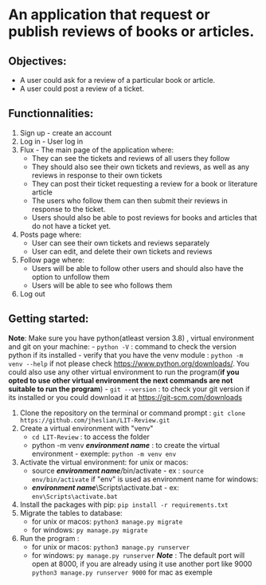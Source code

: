 
# An application that request or publish reviews of books or articles.

## Objectives:

- A user could ask for a review of a particular book or article.
- A user could post a review of a ticket.

## Functionnalities:
1. Sign up - create an account
2. Log in - User log in
3. Flux - The main page of the application where:
	- They can see the tickets and reviews of all users they follow
	- They should also see their own tickets and reviews, as well as any reviews in response to their own tickets 
	- They can post their ticket requesting a review for a book or literature article
	- The users who follow them can then submit their reviews in response to the ticket.
	- Users should also be able to post reviews for books and articles that do not have a ticket yet.
4. Posts page where:
	- User can see their own tickets and reviews separately
	- User can edit, and delete their own tickets and reviews
5. Follow page where:
	 - Users will be able to follow other users and should also have the option to unfollow them
	 - Users will be able to see who follows them
6. Log out 


## Getting started:
**Note**: Make sure you have python(atleast version 3.8) , virtual environment and git on your machine:
	- `python -V` : command to check the version python if its installed
	- verify that you have the venv module : `python -m venv --help` if not please check https://www.python.org/downloads/. You could also use any other virtual environment to run the program(**if you opted to use other virtual environment the next commands are not suitable to run the program**)
	- `git --version` : to check your git version if its installed or you could download it at https://git-scm.com/downloads
 1. Clone the repository on the terminal or command prompt : `git clone https://github.com/jheslian/LIT-Review.git`
 2. Create a virtual environment with "venv"  
	 - `cd LIT-Review` :  to access the folder 
	 - python -m venv ***environment name*** : to create the virtual environment - exemple: `python -m venv env`
3. Activate the virtual environment:
	for unix or macos:
	- source ***environment name***/bin/activate - ex : `source env/bin/activate` if "env" is used as environment name 
	for windows:
	- ***environment name***\Scripts\activate.bat - ex: `env\Scripts\activate.bat`
4. Install the packages with pip: `pip install -r requirements.txt`	
5.  Migrate the tables to database:
	- for unix or macos: `python3 manage.py migrate`
	- for windows: `py manage.py migrate`
6. Run the program :
	- for unix or macos: `python3 manage.py runserver`
	- for windows: `py manage.py runserver`
	***Note*** : The default port will open at 8000, if you are already using it use another port  like 9000 `python3 manage.py runserver 9000` for mac as exemple
